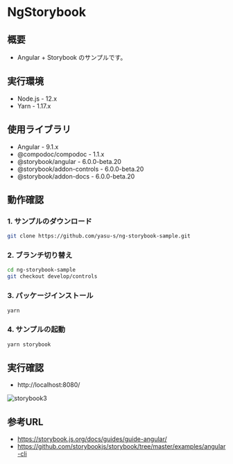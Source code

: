 # NgStorybook

## 概要

- Angular + Storybook のサンプルです。

## 実行環境

- Node.js - 12.x
- Yarn - 1.17.x

## 使用ライブラリ

- Angular - 9.1.x
- @compodoc/compodoc - 1.1.x
- @storybook/angular - 6.0.0-beta.20
- @storybook/addon-controls - 6.0.0-beta.20
- @storybook/addon-docs - 6.0.0-beta.20

## 動作確認

### 1. サンプルのダウンロード

```bash
git clone https://github.com/yasu-s/ng-storybook-sample.git
```

### 2. ブランチ切り替え

```bash
cd ng-storybook-sample
git checkout develop/controls
```

### 3. パッケージインストール  

```bash
yarn
```

### 4. サンプルの起動  

```bash
yarn storybook
```

## 実行確認

- http://localhost:8080/

![storybook3](https://user-images.githubusercontent.com/2668146/83319474-c484c700-a279-11ea-830e-79336c1321ec.png)

## 参考URL

- https://storybook.js.org/docs/guides/guide-angular/
- https://github.com/storybookjs/storybook/tree/master/examples/angular-cli
